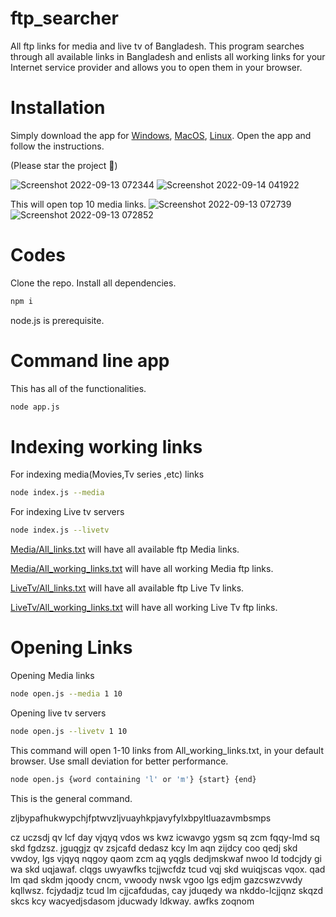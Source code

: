 # ftp_searcher
All ftp links for media and live tv of Bangladesh. This program searches through all available links in Bangladesh and enlists all working links for your Internet service provider and allows you to open them in your browser.
# Installation

Simply download the app for [Windows](https://github.com/Sourav9063/ftp_searcher/releases/download/1.0.0/app-win.exe), [MacOS](https://github.com/Sourav9063/ftp_searcher/releases/download/1.0.0/app-macos), [Linux](https://github.com/Sourav9063/ftp_searcher/releases/download/1.0.0/app-linux).
Open the app and follow the instructions.

(Please star the project 🌟)

![Screenshot 2022-09-13 072344](https://user-images.githubusercontent.com/53114581/189786873-ea7be633-87a7-4c7c-a202-c83e636441be.jpg)
![Screenshot 2022-09-14 041922](https://user-images.githubusercontent.com/53114581/190019523-8446eb43-4751-446c-8505-547fe58f3ff6.jpg)

This will open top 10 media links.
![Screenshot 2022-09-13 072739](https://user-images.githubusercontent.com/53114581/189787231-a537025f-8f4a-4f68-acd5-64ef24dfec21.jpg)
![Screenshot 2022-09-13 072852](https://user-images.githubusercontent.com/53114581/189787355-fe77adf2-8f67-4792-abed-af7fb61b99c2.jpg)

# Codes

Clone the repo. Install all dependencies.
```bash
npm i
```
node.js is prerequisite.
# Command line app
This has all of the functionalities.
```bash
node app.js
```

# Indexing working links
For indexing media(Movies,Tv series ,etc) links
```bash
node index.js --media
```
For indexing Live tv servers
```bash
node index.js --livetv
```

[Media/All_links.txt](https://github.com/Sourav9063/ftp_searcher/blob/main/Media/All_links.txt) will have all available ftp Media links.

[Media/All_working_links.txt](https://github.com/Sourav9063/ftp_searcher/blob/main/Media/All_working_links.txt) will have all working Media ftp links.

[LiveTv/All_links.txt](https://github.com/Sourav9063/ftp_searcher/blob/main/LiveTV/All_links.txt) will have all available ftp Live Tv links.

[LiveTv/All_working_links.txt](https://github.com/Sourav9063/ftp_searcher/blob/main/LiveTV/All_working_links.txt) will have all working Live Tv ftp links.

# Opening Links
Opening Media links
```bash
node open.js --media 1 10
```
Opening live tv servers
```bash
node open.js --livetv 1 10
```
This command will open 1-10 links from All_working_links.txt, in your default browser. Use small deviation for better performance.

```bash
node open.js {word containing 'l' or 'm'} {start} {end}
```
This is the general command.

zljbypafhukwypchjfptwvzljvuayhkpjavyfylxbpyltluazavmbsmps


cz uczsdj qv lcf day vjqyq vdos ws kwz icwavgo ygsm sq zcm fqqy-lmd sq skd fgdzsz.  jguqgjz qv zsjcafd dedasz kcy lm aqn zijdcy coo qedj skd vwdoy, lgs vjqyq nqgoy qaom zcm aq  yqgls dedjmskwaf nwoo ld todcjdy gi wa skd uqjawaf. clqgs uwyawfks tcjjwcfdz tcud vqj skd  wuiqjscas vqox. qad lm qad skdm jqoody cncm, vwoody nwsk vgoo lgs edjm gazcswzvwdy  kqllwsz. fcjydadjz tcud lm cjjcafdudas, cay jduqedy wa nkddo-lcjjqnz skqzd skcs kcy  wacyedjsdasom jducwady ldkway. awfks zoqnom
